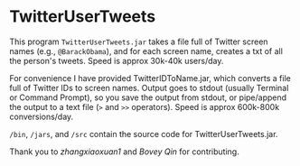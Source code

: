 # TwitterUserTweets
This program `TwitterUserTweets.jar` takes a file full of Twitter screen names (e.g., `@BarackObama`), and for each screen name, creates a txt of all the person's tweets. Speed is approx 30k-40k users/day.

For convenience I have provided TwitterIDToName.jar, which converts a file full of Twitter IDs to screen names. Output goes to stdout (usually Terminal or Command Prompt), so you save the output from stdout, or pipe/append the output to a text file (`>` and `>>` operators). Speed is approx 600k-800k conversions/day.

`/bin`, `/jars`, and `/src` contain the source code for TwitterUserTweets.jar.

Thank you to *zhangxiaoxuan1* and *Bovey Qin* for contributing.
